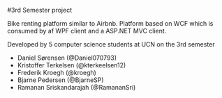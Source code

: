 #3rd Semester project

Bike renting platform similar to Airbnb. Platform based on WCF which is consumed by af WPF client and a ASP.NET MVC client.   

Developed by 5 computer science students at UCN on the 3rd semester 
* Daniel Sørensen (@Daniel070793)
* Kristoffer Terkelsen (@kterkeelsen12)
* Frederik Kroegh (@kroegh)
* Bjarne Pedersen (@BjarneSP)
* Ramanan Sriskandarajah (@RamananSri)  
